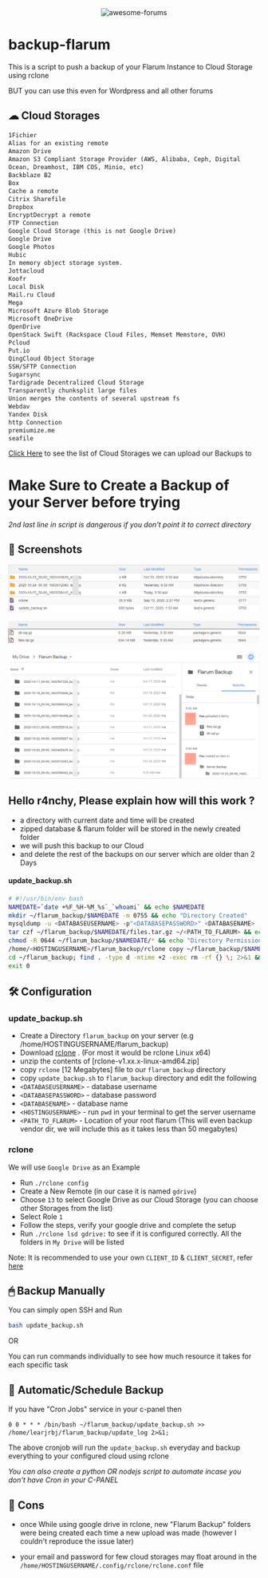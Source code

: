 <!-- [center]
![flarum](https://i.imgur.com/bL7WdcT.jpg)
[/center] -->
<div align="center">
<img src="https://i.imgur.com/bL7WdcT.jpg" alt="awesome-forums" height="">

</div>

# backup-flarum
 This is a script to push a backup of your Flarum Instance to Cloud Storage using rclone

BUT you can use this even for Wordpress and all other forums

## ☁ Cloud Storages
```
1Fichier
Alias for an existing remote
Amazon Drive
Amazon S3 Compliant Storage Provider (AWS, Alibaba, Ceph, Digital Ocean, Dreamhost, IBM COS, Minio, etc)
Backblaze B2
Box
Cache a remote
Citrix Sharefile
Dropbox
EncryptDecrypt a remote
FTP Connection
Google Cloud Storage (this is not Google Drive)
Google Drive
Google Photos
Hubic
In memory object storage system.
Jottacloud
Koofr
Local Disk
Mail.ru Cloud
Mega
Microsoft Azure Blob Storage
Microsoft OneDrive
OpenDrive
OpenStack Swift (Rackspace Cloud Files, Memset Memstore, OVH)
Pcloud
Put.io
QingCloud Object Storage
SSH/SFTP Connection
Sugarsync
Tardigrade Decentralized Cloud Storage
Transparently chunksplit large files
Union merges the contents of several upstream fs
Webdav
Yandex Disk
http Connection
premiumize.me
seafile
```
[Click Here](https://rclone.org/overview/) to see the list of Cloud Storages we can upload our Backups to

# Make Sure to Create a Backup of your Server before trying
*2nd last line in script is dangerous if you don't point it to correct directory*

## 📸 Screenshots

![backup-flarum-server](https://raw.githubusercontent.com/alx-xlx/backup-flarum/main/images/backup-flarum-server.png)

![backup-flarum-files](https://raw.githubusercontent.com/alx-xlx/backup-flarum/main/images/backup-flarum-files.png)

![backup-flarum-google-drive](https://raw.githubusercontent.com/alx-xlx/backup-flarum/main/images/backup-flarum-google-drive.png)


## Hello r4nchy, Please explain how will this work ?

- a directory with current date and time will be created
- zipped database & flarum folder will be stored in the newly created folder
- we will push this backup to our Cloud
- and delete the rest of the backups on our server which are older than 2 Days

#### update_backup.sh
```sh
# #!/usr/bin/env bash
NAMEDATE=`date +%F_%H-%M_%s`_`whoami` && echo $NAMEDATE
mkdir ~/flarum_backup/$NAMEDATE -m 0755 && echo "Directory Created"
mysqldump -u <DATABASEUSERNAME> -p"<DATABASEPASSWORD>" <DATABASENAME> | gzip > ~/flarum_backup/$NAMEDATE/db.sql.gz && echo "Database Dumped"
tar czf ~/flarum_backup/$NAMEDATE/files.tar.gz ~/<PATH_TO_FLARUM> && echo "Server Files Dumped"
chmod -R 0644 ~/flarum_backup/$NAMEDATE/* && echo "Directory Permission Restored"
/home/<HOSTINGUSERNAME>/flarum_backup/rclone copy ~/flarum_backup/$NAMEDATE "gdrive:Flarum Backup/$NAMEDATE"
cd ~/flarum_backup; find . -type d -mtime +2 -exec rm -rf {} \; 2>&1 && echo "Directory older than 2 days Deleted !!"
exit 0 
```

## 🛠 Configuration

### update_backup.sh

- Create a Directory `flarum_backup` on your server (e.g /home/HOSTINGUSERNAME/flarum_backup)
- Download [rclone](https://rclone.org/downloads/) . (For most it would be rclone Linux x64)
- unzip the contents of [rclone-v1.xx.x-linux-amd64.zip]
- copy `rclone` [12 Megabytes] file to our `flarum_backup` directory
- copy `update_backup.sh` to `flarum_backup` directory and edit the following
- `<DATABASEUSERNAME>` - database username
- `<DATABASEPASSWORD>` - database password
- `<DATABASENAME>` - database name
- `<HOSTINGUSERNAME>` - run `pwd` in your terminal to get the server username
- `<PATH_TO_FLARUM>` - Location of your root flarum (This will even backup vendor dir, we will include this as it takes less than 50 megabytes)


### rclone

We will use `Google Drive` as an Example

- Run `./rclone config`
- Create a New Remote (in our case it is named `gdrive`)
- Choose `13` to select Google Drive as our Cloud Storage (you can choose other Storages from the list)
- Select Role `1`
- Follow the steps, verify your google drive and complete the setup
- Run `./rclone lsd gdrive:` to see if it is configured correctly. All the folders in `My Drive` will be listed


Note: It is recommended to use your own `CLIENT_ID` & `CLIENT_SECRET`, refer [here](https://github.com/alx-xlx/goindex#get-google-clientid-and-secretid)

## 🖱 Backup Manually

You can simply open SSH and Run

```sh
bash update_backup.sh
```
OR

You can run commands individually to see how much resource it takes for each specific task

## 🤖 Automatic/Schedule Backup

If you have "Cron Jobs" service in your c-panel then 

```
0 0 * * * /bin/bash ~/flarum_backup/update_backup.sh >> /home/learjrbj/flarum_backup/update_log 2>&1;
```

The above cronjob will run the `update_backup.sh` everyday and backup everything to your configured cloud using rclone

*You can also create a python OR nodejs script to automate incase you don't have Cron in your C-PANEL*

## 🔻 Cons

- once While using google drive in rclone, new "Flarum Backup" folders were being created each time a new upload was made (however I couldn't reproduce the issue later)

- your email and password for few cloud storages may float around in the `/home/HOSTINGUSERNAME/.config/rclone/rclone.conf` file